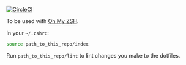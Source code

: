 [![CircleCI](https://circleci.com/gh/kvendrik/dotfiles.svg?style=svg)](https://circleci.com/gh/kvendrik/dotfiles)

To be used with [Oh My ZSH](http://ohmyz.sh/).

In your `~/.zshrc`:
```bash
source path_to_this_repo/index
```

Run `path_to_this_repo/lint` to lint changes you make to the dotfiles.
